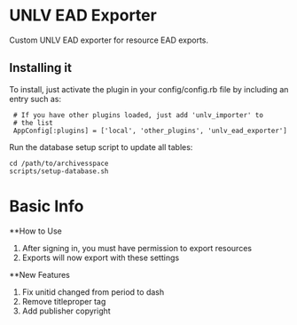 # UNLV EAD Exporter

Custom UNLV EAD exporter for resource EAD exports. 

## Installing it

To install, just activate the plugin in your config/config.rb file by
including an entry such as:

     # If you have other plugins loaded, just add 'unlv_importer' to
     # the list
     AppConfig[:plugins] = ['local', 'other_plugins', 'unlv_ead_exporter']
	 
Run the database setup script to update all tables:

    cd /path/to/archivesspace
    scripts/setup-database.sh

# Basic Info

**How to Use
1.	After signing in, you must have permission to export resources
2.	Exports will now export with these settings 

**New Features
1.	Fix unitid changed from period to dash 
2.	Remove titleproper <num> tag
3.	Add publisher copyright 
